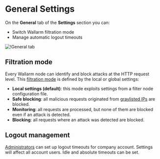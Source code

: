 [link-config-parameters]:       ../../admin-en/configure-wallarm-mode.md

[img-general-settings]:         ../../images/configuration-guides/configure-wallarm-mode/en/general-settings-page-with-safe-blocking.png

# General Settings

On the **General** tab of the **Settings** section you can:

* Switch Wallarm filtration mode
* Manage automatic logout timeouts

![!General tab](../../images/user-guides/settings/general-tab.png)

## Filtration mode

Every Wallarm node can identify and block attacks at the HTTP request level. This [filtration mode][link-config-parameters] is defined by the local or global settings:

* **Local settings (default)**: this mode exploits settings from a filter node configuration file.
* **Safe blocking**: all malicious requests originated from [graylisted IPs](../ip-lists/graylist.md) are blocked.
* **Monitoring**: all requests are processed, but none of them are blocked even if an attack is detected.
* **Blocking**: all requests where an attack was detected are blocked.

## Logout management

[Administrators](users.md#user-roles) can set up logout timeouts for company account. Settings will affect all account users. Idle and absolute timeouts can be set.

